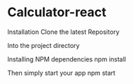 # Calculator-react
Installation Clone the latest Repository

Into the project directory 

Installing NPM dependencies npm install

Then simply start your app npm start

